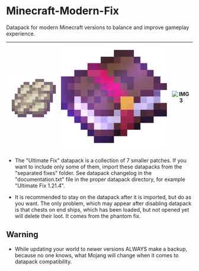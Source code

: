 # Minecraft-Modern-Fix
 Datapack for modern Minecraft versions to balance and improve gameplay experience.

| ![IMG1](./unimportant_images/memb.png) | ![IMG2](./unimportant_images/ench.png) | ![IMG3](./unimportant_images/butt.png) |
| --- | --- | --- |

- The "Ultimate Fix" datapack is a collection of 7 smaller patches.
  If you want to include only some of them, import these datapacks from
  the "separated fixes" folder. See datapack changelog in the "documentation.txt"
  file in the proper datapack directory, for example "Ultimate Fix 1.21.4".

- It is recommended to stay on the datapack after it is imported, but
  do as you want. The only problem, which may appear after disabling
  datapack is that chests on end ships, which has been loaded, but not
  opened yet will delete their loot. It comes from the phantom fix.

## Warning
- While updating your world to newer versions ALWAYS make
  a backup, because no one knows, what Mojang will change when it
  comes to datapack compatibility.
